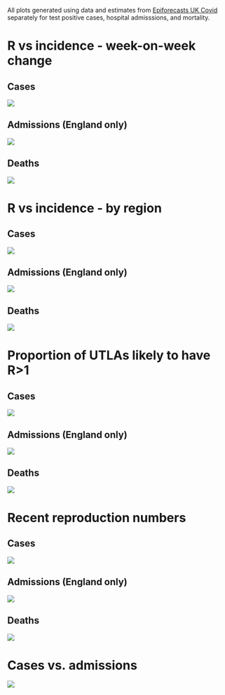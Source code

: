 
<!-- README.md is generated from README.Rmd. Please edit that file -->

All plots generated using data and estimates from [Epiforecasts UK
Covid](https://epiforecasts.io/covid/posts/national/united-kingdom/)
separately for test positive cases, hospital admisssions, and mortality.

# R vs incidence - week-on-week change

## Cases

![](figure/cases/r_vs_inc_1w.svg)

## Admissions (England only)

![](figure/admissions/r_vs_inc_1w.svg)

## Deaths

![](figure/deaths/r_vs_inc_1w.svg)

# R vs incidence - by region

## Cases

![](figure/cases/r_vs_inc_region.svg)

## Admissions (England only)

![](figure/admissions/r_vs_inc_region.svg)

## Deaths

![](figure/deaths/r_vs_inc_region.svg)

# Proportion of UTLAs likely to have R>1

## Cases

![](figure/cases/latest_prop_gt1.svg)

## Admissions (England only)

![](figure/admissions/latest_prop_gt1.svg)

## Deaths

![](figure/deaths/latest_prop_gt1.svg)

# Recent reproduction numbers

## Cases

![](figure/cases/recent_r.svg)

## Admissions (England only)

![](figure/admissions/recent_r.svg)

## Deaths

![](figure/deaths/recent_r.svg)

# Cases vs. admissions

![](figure/cas_adm.svg)
